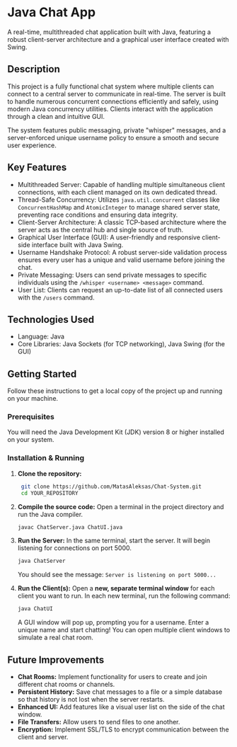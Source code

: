 # Java Chat App

A real-time, multithreaded chat application built with Java, featuring a robust client-server architecture and a graphical user interface created with Swing.

## Description

This project is a fully functional chat system where multiple clients can connect to a central server to communicate in real-time. 
The server is built to handle numerous concurrent connections efficiently and safely, using modern Java concurrency utilities. 
Clients interact with the application through a clean and intuitive GUI.

The system features public messaging, private "whisper" messages, and a server-enforced unique username policy to ensure a smooth and secure user experience.

## Key Features

- Multithreaded Server: Capable of handling multiple simultaneous client connections, with each client managed on its own dedicated thread.
- Thread-Safe Concurrency: Utilizes `java.util.concurrent` classes like `ConcurrentHashMap` and `AtomicInteger` to manage shared server state, preventing race conditions and ensuring data integrity.
- Client-Server Architecture: A classic TCP-based architecture where the server acts as the central hub and single source of truth.
- Graphical User Interface (GUI): A user-friendly and responsive client-side interface built with Java Swing.
- Username Handshake Protocol: A robust server-side validation process ensures every user has a unique and valid username before joining the chat.
- Private Messaging: Users can send private messages to specific individuals using the `/whisper <username> <message>` command.
- User List: Clients can request an up-to-date list of all connected users with the `/users` command.

## Technologies Used

- Language: Java
- Core Libraries: Java Sockets (for TCP networking), Java Swing (for the GUI)

## Getting Started

Follow these instructions to get a local copy of the project up and running on your machine.

### Prerequisites

You will need the Java Development Kit (JDK) version 8 or higher installed on your system.

### Installation & Running
1. **Clone the repository:**
   ```sh
    git clone https://github.com/MatasAleksas/Chat-System.git
    cd YOUR_REPOSITORY
    ```
2.  **Compile the source code:**
    Open a terminal in the project directory and run the Java compiler.
    ```sh
    javac ChatServer.java ChatUI.java
    ```

3.  **Run the Server:**
    In the same terminal, start the server. It will begin listening for connections on port 5000.
    ```sh
    java ChatServer
    ```
    You should see the message: `Server is listening on port 5000...`

4.  **Run the Client(s):**
    Open a **new, separate terminal window** for each client you want to run. In each new terminal, run the following command:
    ```sh
    java ChatUI
    ```
    A GUI window will pop up, prompting you for a username. Enter a unique name and start chatting! You can open multiple client windows to simulate a real chat room.

## Future Improvements

- **Chat Rooms:** Implement functionality for users to create and join different chat rooms or channels.
- **Persistent History:** Save chat messages to a file or a simple database so that history is not lost when the server restarts.
- **Enhanced UI:** Add features like a visual user list on the side of the chat window.
- **File Transfers:** Allow users to send files to one another.
- **Encryption:** Implement SSL/TLS to encrypt communication between the client and server.
